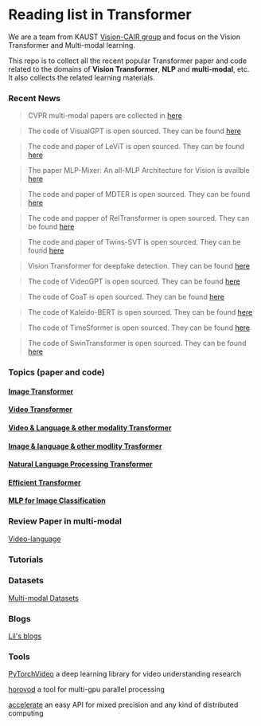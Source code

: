 # Reading list in Transformer

We are a team from KAUST [Vision-CAIR group](https://cemse.kaust.edu.sa/vision-cair) and focus on the Vision Transformer and Multi-modal learning. 

This repo is to collect all the recent popular Transformer paper and code related to the domains of **Vision Transformer**, **NLP** and **multi-modal**, etc.  
It also collects the related learning materials.


### Recent News

> CVPR multi-modal papers are collected in [here](MultiModal-CVPR2021.md)
 
> The code of VisualGPT is open sourced. They can be found  [here](image-language-transformer.md)

> The code and paper of LeViT is open sourced. They can be found [here](image-transformer.md)

> The paper MLP-Mixer: An all-MLP Architecture for Vision is availble [here](MLP-mixer.md)

> The code and paper of MDTER is open sourced. They can be found [here](image-language-transformer.md)

> The code and papper of RelTransformer is open sourced. They can be found  [here](image-transformer.md)

> The code and paper of Twins-SVT is open sourced. They can be found  [here](image-transformer.md)	

> Vision Transformer for deepfake detection. They can be found  [here](image-transformer.md)

> The code of VideoGPT is open sourced. They can be found  [here](video-transformer.md)

> The code of CoaT is open sourced. They can be found [here](image-transformer.md)

> The code of Kaleido-BERT is open sourced. They can be found  [here](image-language-transformer.md)
 
 > The code of TimeSformer is open sourced.  They can be found  [here](video-transformer.md)

 > The code of SwinTransformer is open sourced. They can be found  [here](image-transformer.md) 

 

 





### Topics (paper and code)
#### [Image Transformer](image-transformer.md) 


#### [Video Transformer](video-transformer.md)


#### [Video & Language & other modality Transformer](video-language-transformer.md)


#### [Image & language & other modlity Trasformer](image-language-transformer.md)


#### [Natural Language Processing Transformer](NLP-transformer.md)


#### [Efficient Transformer](efficiency-transformer.md)


#### [MLP for Image Classification](MLP-mixer.md)


### Review Paper in multi-modal 
[Video-language](paper-review.md)


### Tutorials


### Datasets
[Multi-modal Datasets](datasets.md)


### Blogs
[Lil's blogs](https://lilianweng.github.io/lil-log/)

### Tools
[PyTorchVideo](https://pytorchvideo.org/) a deep learning library for video understanding research

[horovod](https://github.com/horovod/horovod) a tool for multi-gpu parallel processing

[accelerate](https://huggingface.co/docs/accelerate/) an easy API for mixed precision and any kind of distributed computing


